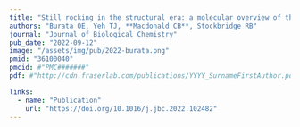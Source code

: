 ```yaml
---
title: "Still rocking in the structural era: a molecular overview of the Small Multidrug Resistance (SMR) transporter family"
authors: "Burata OE, Yeh TJ, **Macdonald CB**, Stockbridge RB"
journal: "Journal of Biological Chemistry"
pub_date: "2022-09-12"
image: "/assets/img/pub/2022-burata.png"
pmid: "36100040"
pmcid: #"PMC#######"
pdf: #"http://cdn.fraserlab.com/publications/YYYY_SurnameFirstAuthor.pdf"

links:
  - name: "Publication"
    url: "https://doi.org/10.1016/j.jbc.2022.102482"
---
```

